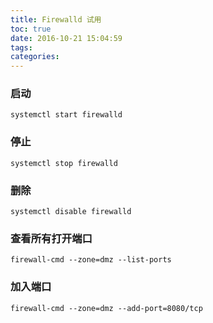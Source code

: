 ```yaml
---
title: Firewalld 试用
toc: true
date: 2016-10-21 15:04:59
tags:
categories:
---
```


### 启动
```
systemctl start firewalld
```
### 停止
```
systemctl stop firewalld
```
### 删除
```
systemctl disable firewalld
```
### 查看所有打开端口
```
firewall-cmd --zone=dmz --list-ports
```
### 加入端口
```
firewall-cmd --zone=dmz --add-port=8080/tcp
```
